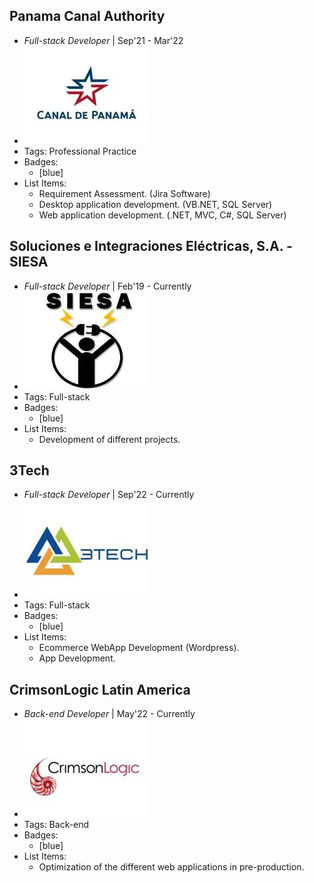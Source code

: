 ## Panama Canal Authority
- *Full-stack Developer* | Sep'21 - Mar'22
- ![logo512](../assets/logoCanal.webp)
- Tags: Professional Practice
- Badges:
  - [blue]
- List Items:
  - Requirement Assessment. (Jira Software)
  - Desktop application development. (VB.NET, SQL Server)
  - Web application development. (.NET, MVC, C#, SQL Server)

## Soluciones e Integraciones Eléctricas, S.A. - SIESA
- *Full-stack Developer* | Feb'19 - Currently
- ![logo512](../assets/logoSiesa.webp)
- Tags: Full-stack
- Badges:
  - [blue]
- List Items:
  - Development of different projects.

## 3Tech
- *Full-stack Developer* | Sep'22 - Currently
- ![logo512](../assets/logo3tech.webp)
- Tags: Full-stack
- Badges:
  - [blue]
- List Items:
  - Ecommerce WebApp Development (Wordpress).
  - App Development.

## CrimsonLogic Latin America
- *Back-end Developer* | May'22 - Currently
- ![logo512](../assets/logo.webp)
- Tags: Back-end
- Badges:
  - [blue]
- List Items:
  - Optimization of the different web applications in pre-production.